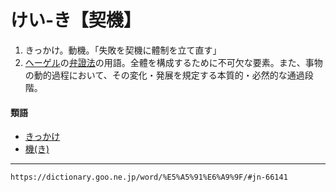 # けい‐き【契機】
1.  きっかけ。動機。「失敗を契機に體制を立て直す」
2.  [ヘーゲル](https://dictionary.goo.ne.jp/wor/word/person/%E3%82%B2%E3%82%AA%E3%83%AB%E3%82%AF%E3%83%BB%E3%83%B4%E3%82%A3%E3%83%AB%E3%83%98%E3%83%AB%E3%83%A0%E3%83%BB%E3%83%95%E3%83%AA%E3%83%BC%E3%83%89%E3%83%AA%E3%83%92%E3%83%BB%E3%83%98%E3%83%BC%E3%82%B2%E3%83%AB/#jn-198560)の[弁證法](https://dictionary.goo.ne.jp/wor/word/%E5%BC%81%E8%A8%BC%E6%B3%95/#jn-200382)の用語。全體を構成するために不可欠な要素。また、事物の動的過程において、その変化・発展を規定する本質的・必然的な通過段階。
    

#### 類語
-   [きっかけ](きっかけ（切っ掛け）)
-   [機(き)](https://dictionary.goo.ne.jp/wor/word/%E6%A9%9F_%28%E3%81%8D%29/#jn-50177)

---
`https://dictionary.goo.ne.jp/word/%E5%A5%91%E6%A9%9F/#jn-66141`